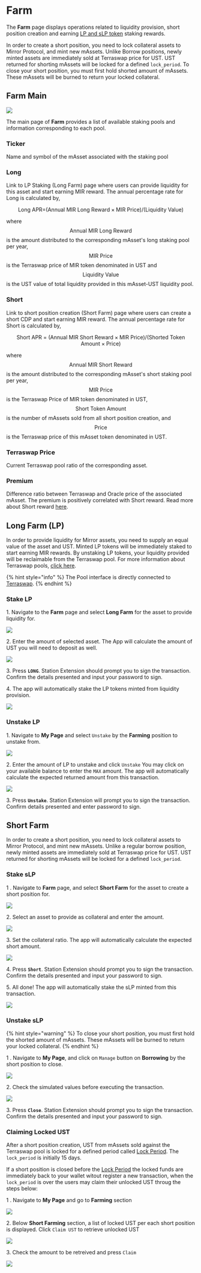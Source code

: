 # Farm

The **Farm** page displays operations related to liquidity provision, short position creation and earning [LP and sLP token](../../protocol/staking-tokens-lp-and-slp.md) staking rewards.&#x20;

In order to create a short position, you need to lock collateral assets to Mirror Protocol, and mint new mAssets. Unlike Borrow positions, newly minted assets are immediately sold at Terraswap price for UST. UST returned for shorting mAssets will be locked for a defined `lock_period`. To close your short position, you must first hold shorted amount of mAssets. These mAssets will be burned to return your locked collateral.

## Farm Main

![](<../../.gitbook/assets/image (187).png>)

The main page of **Farm** provides a list of available staking pools and information corresponding to each pool.&#x20;

### **Ticker**&#x20;

Name and symbol of the mAsset associated with the staking pool

### **Long**

Link to LP Staking (Long Farm) page where users can provide liquidity for this asset and start earning MIR reward. The annual percentage rate for Long is calculated by,

$$\text{Long APR=}\text{(Annual MIR Long Reward} \times \text{MIR Price)}/\text{(Liquidity Value)}$$

where $$\text{Annual MIR Long Reward}$$ is the amount distributed to the corresponding mAsset's  long staking pool per year, $$\text{MIR Price}$$ is the Terraswap price of MIR token denominated in UST and $$\text{Liquidity Value}$$ is the UST value of total liquidity provided in this mAsset-UST liquidity pool.&#x20;

### **Short**

Link to short position creation (Short Farm) page where users can create a short CDP and start earning MIR reward. The annual percentage rate for Short is calculated by,

$$\text{Short APR = (Annual MIR Short Reward}\times\text{MIR Price)}/\text{(Shorted Token Amount}\times\text{Price)}$$

where $$\text{Annual MIR Short Reward}$$ is the amount distributed to the corresponding mAsset's short staking pool per year, $$\text{MIR Price}$$ is the Terraswap Price of MIR token denominated in UST, $$\text{Short Token Amount}$$ is the number of mAssets sold from all short position creation, and $$\text{Price}$$ is the Terraswap price of this mAsset token denominated in UST.&#x20;

### **Terraswap Price**

Current Terraswap pool ratio of the corresponding asset.&#x20;

### **Premium**

Difference ratio between Terraswap and Oracle price of the associated mAsset. The premium is positively correlated with Short reward. Read more about Short reward [here](../../protocol/staking-tokens-lp-and-slp.md#staking-rewards).

## Long Farm (LP)

In order to provide liquidity for Mirror assets, you need to supply an equal value of the asset and UST. Minted LP tokens will be immediately staked to start earning MIR rewards. By unstaking LP tokens, your liquidity provided will be reclaimable from the Terraswap pool. For more information about Terraswap pools, [click here](../../protocol/terraswap.md).

{% hint style="info" %}
The Pool interface is directly connected to [Terraswap](https://terraswap.io).
{% endhint %}

### Stake LP

1\. Navigate to the **Farm** page and select **Long Farm** for the asset to provide liquidity for.

![](<../../.gitbook/assets/image (166).png>)

2\. Enter the amount of selected asset. The App will calculate the amount of UST you will need to deposit as well.

![](<../../.gitbook/assets/image (200).png>)

3\. Press **`LONG`**. Station Extension should prompt you to sign the transaction. Confirm the details presented and input your password to sign.

4\. The app will automatically stake the LP tokens minted from liquidity provision.&#x20;

![](<../../.gitbook/assets/image (142).png>)

### Unstake LP

1\. Navigate to **My Page** and select `Unstake` by the **Farming** position to unstake from.

![](<../../.gitbook/assets/image (146).png>)

2\. Enter the amount of LP to unstake and click `Unstake` You may click on your available balance to enter the `MAX` amount. The app will automatically calculate the expected returned amount from this transaction.&#x20;

![](<../../.gitbook/assets/image (133).png>)

3\. Press **`Unstake`**. Station Extension will prompt you to sign the transaction. Confirm details presented and enter password to sign.&#x20;

## Short Farm

In order to create a short position, you need to lock collateral assets to Mirror Protocol, and mint new mAssets. Unlike a regular borrow position, newly minted assets are immediately sold at Terraswap price for UST. UST returned for shorting mAssets will be locked for a defined `lock_period`.&#x20;

### Stake sLP

1 . Navigate to **Farm** page, and select **Short Farm** for the asset to create a short position for.

![](<../../.gitbook/assets/image (140).png>)

2\. Select an asset to provide as collateral and enter the amount.

![](<../../.gitbook/assets/image (161).png>)

3\. Set the collateral ratio. The app will automatically calculate the expected short amount.&#x20;

![](<../../.gitbook/assets/image (209).png>)

4\. Press **`Short`**. Station Extension should prompt you to sign the transaction. Confirm the details presented and input your password to sign.

5\. All done! The app will automatically stake the sLP minted from this transaction.&#x20;

![](<../../.gitbook/assets/image (180).png>)

### Unstake sLP

{% hint style="warning" %}
To close your short position, you must first hold the shorted amount of mAssets. These mAssets will be burned to return your locked collateral.
{% endhint %}

1 . Navigate to **My Page**, and click on `Manage` button on **Borrowing** by the short position to close.

![](<../../.gitbook/assets/image (136).png>)

2\. Check the simulated values before executing the transaction.

![](<../../.gitbook/assets/image (184).png>)

3\. Press **`Close`**. Station Extension should prompt you to sign the transaction. Confirm the details presented and input your password to sign.

### Claiming Locked UST

After a short position creation, UST from mAssets sold against the Terraswap pool is locked for a defined period called [Lock Period](../../protocol/staking-tokens-lp-and-slp.md#lock-period). The `lock_period` is initially 15 days.

If a short position is closed before the [Lock Period](../../protocol/staking-tokens-lp-and-slp.md#lock-period) the locked funds are immediately back to your wallet witout register a new transaction, when the `lock_period`  is over the users may claim their unlocked UST throug the steps below:&#x20;

1 . Navigate to **My Page** and go to **Farming** section

![](<../../.gitbook/assets/image (197).png>)

2\. Below **Short Farming** section, a list of locked UST per each short position is displayed. Click `Claim UST` to retrieve unlocked UST

![](<../../.gitbook/assets/image (201).png>)

3\. Check the amount to be retreived and press `Claim`&#x20;

![](<../../.gitbook/assets/image (157).png>)
